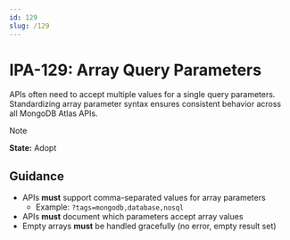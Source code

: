 ```yaml
---
id: 129
slug: /129
---
```


# IPA-129: Array Query Parameters

APIs often need to accept multiple values for a single query parameters.
Standardizing array parameter syntax ensures consistent behavior across all MongoDB Atlas APIs.

> [!NOTE]  
> **State:** Adopt

## Guidance

- APIs **must** support comma-separated values for array parameters
  - Example: `?tags=mongodb,database,nosql`
- APIs **must** document which parameters accept array values
- Empty arrays **must** be handled gracefully (no error, empty result set)
